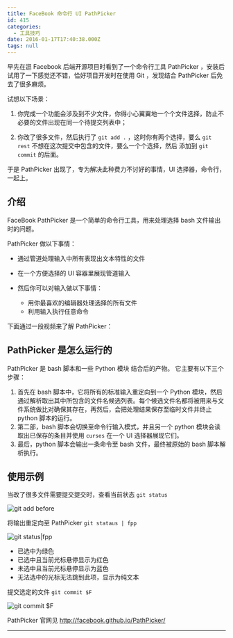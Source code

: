 ```yaml
---
title: FaceBook 命令行 UI PathPicker
id: 415
categories:
  - 工具技巧
date: 2016-01-17T17:40:38.000Z
tags: null
---
```


早先在逛 Facebook 后端开源项目时看到了一个命令行工具 PathPicker ，安装后试用了一下感觉还不错，恰好项目开发时在使用 Git ，发现结合 PathPicker 后免去了很多麻烦。

试想以下场景：

1. 你完成一个功能会涉及到不少文件，你得小心翼翼地一个个文件选择，防止不必要的文件出现在同一个待提交列表中；

2. 你改了很多文件，然后执行了 `git add .` ，这时你有两个选择，要么 `git rest` 不想在这次提交中包含的文件，要么一个个选择，然后 添加到 `git commit` 的后面。

于是 PathPicker 出现了，专为解决此种费力不讨好的事情，UI 选择器，命令行，一起上。

## 介绍

FaceBook PathPicker 是一个简单的命令行工具，用来处理选择 bash 文件输出时的问题。

PathPicker 做以下事情：

- 通过管道处理输入中所有表现出文本特性的文件
- 在一个方便选择的 UI 容器里展现管道输入
- 然后你可以对输入做以下事情：

  - 用你最喜欢的编辑器处理选择的所有文件
  - 利用输入执行任意命令

下面通过一段视频来了解 PathPicker：

<script type="text/javascript" src="https://asciinema.org/a/19519.js" id="asciicast-19519" async="">
</script>

## PathPicker 是怎么运行的

PathPicker 是 bash 脚本和一些 Python 模块 结合后的产物。 它主要有以下三个步骤：

1. 首先在 bash 脚本中，它将所有的标准输入重定向到一个 Python 模块，然后通过解析取出其中所包含的文件名候选列表。每个候选文件名都将被用来与文件系统做比对确保其存在，再然后，会把处理结果保存至临时文件并终止 python 脚本的运行。
2. 第二部，bash 脚本会切换至命令行输入模式，并且另一个 python 模块会读取出已保存的条目并使用 `curses` 在一个 UI 选择器展现它们。
3. 最后，python 脚本会输出一条命令至 bash 文件，最终被原始的 bash 脚本解析执行。

## 使用示例

当改了很多文件需要提交提交时，查看当前状态 `git status`

![git add before](http://img.jayxhj.com/PathPicker-git-add-before.jpg)

将输出重定向至 PathPicker `git stataus | fpp`

![git status|fpp](http://img.jayxhj.com/PathPicker-git-statusfpp-after.png)

- 已选中为绿色
- 已选中且当前光标悬停显示为红色
- 未选中且当前光标悬停显示为蓝色
- 无法选中的光标无法跳到此项，显示为纯文本

提交选定的文件 `git commit $F`

![git commit $F](http://img.jayxhj.com/PathPicker-git-commit-F.png)

PathPicker 官网见 <http://facebook.github.io/PathPicker/>

--------------------------------------------------------------------------------
